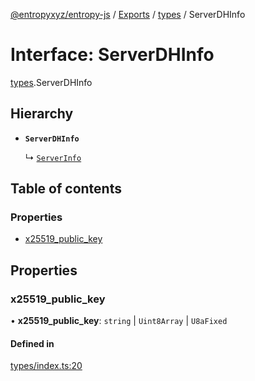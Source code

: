 [@entropyxyz/entropy-js](../README.md) / [Exports](../modules.md) / [types](../modules/types.md) / ServerDHInfo

# Interface: ServerDHInfo

[types](../modules/types.md).ServerDHInfo

## Hierarchy

- **`ServerDHInfo`**

  ↳ [`ServerInfo`](types.ServerInfo.md)

## Table of contents

### Properties

- [x25519\_public\_key](types.ServerDHInfo.md#x25519_public_key)

## Properties

### x25519\_public\_key

• **x25519\_public\_key**: `string` \| `Uint8Array` \| `U8aFixed`

#### Defined in

[types/index.ts:20](https://github.com/entropyxyz/entropy-js/blob/b4c1b9b/src/types/index.ts#L20)
